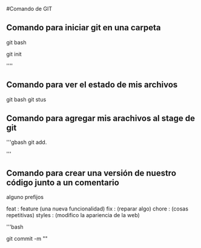 #Comando de GIT

## Comando para iniciar git en una carpeta

git bash

git init

''''

## Comando para ver el estado de mis archivos

git bash
git stus



## Comando para agregar mis arachivos al stage de git

'''gbash
git add.

'''

## Comando para crear una versión de nuestro código junto a un comentario

alguno prefijos

feat : feature (una nueva funcionalidad)
fix : (reparar algo)
chore : (cosas repetitivas)
styles : (modifico la apariencia de la web)

'''bash

git commit -m ""
